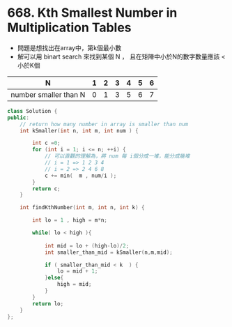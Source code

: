 # 668. Kth Smallest Number in Multiplication Tables

+ 問題是想找出在array中，第k個最小數
+ 解可以用 binart search 來找到某個 N ， 且在矩陣中小於N的數字數量應該 <小於K個



|N| 1    | 2    | 3    | 4    | 5    | 6    |
|----| ---- | ---- | ---- | ---- | ---- | ---- |
|number smaller than N | 0    | 1    | 3    | 5    | 6    | 7    |



```C++
class Solution {
public:
    // return how many number in array is smaller than num
    int kSmaller(int n, int m, int num ) {

        int c =0;
        for (int i = 1; i <= n; ++i) {
            // 可以直觀的理解為，將 num 每 i個分成一堆，能分成幾堆
            // i = 1 => 1 2 3 4
            // i = 2 => 2 4 6 8
            c += min(  m , num/i );
        }
        return c;
    }

    int findKthNumber(int m, int n, int k) {

        int lo = 1 , high = m*n;

        while( lo < high ){
            
            int mid = lo + (high-lo)/2;
            int smaller_than_mid = kSmaller(n,m,mid);

            if ( smaller_than_mid < k  ) {
                lo = mid + 1;
            }else{
                high = mid;
            }
        }
        return lo;
    }
};
```

